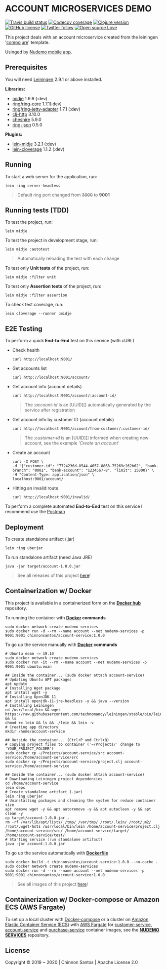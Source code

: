 # ACCOUNT MICROSERVICES DEMO

[![Travis build status](https://img.shields.io/travis/chinnonsantos/account-service/master?logo=travis)](https://travis-ci.org/chinnonsantos/account-service) [![Codecov coverage](https://codecov.io/gh/chinnonsantos/account-service/branch/master/graph/badge.svg)](https://codecov.io/gh/chinnonsantos/account-service) [![Clojure version](https://img.shields.io/badge/clojure-v1.10.0-blueviolet?logo=clojure)](https://clojure.org/) [![GitHub license](https://img.shields.io/github/license/chinnonsantos/account-service?logo=apache)](http://www.apache.org/licenses/) [![Twitter follow](https://img.shields.io/twitter/follow/chinnonsantos?label=follow&style=flat&logo=twitter)](https://twitter.com/intent/follow?screen_name=chinnonsantos) [![Open source Love](https://badges.frapsoft.com/os/v2/open-source.svg?v=103)](https://github.com/ellerbrock/open-source-badges/)

This project deals with an account microservice created from the leiningen '[compojure][]' template.

Usinged by [Nudemo mobile app][].

## Prerequisites

You will need [Leiningen][] 2.9.1 or above installed.

**Libraries:**

- [midje][] 1.9.9 (:dev)
- [ring/ring-core][] 1.7.1(:dev)
- [ring/ring-jetty-adapter][] 1.7.1 (:dev)
- [clj-http][] 3.10.0
- [cheshire][] 5.9.0
- [ring-json][] 0.5.0

**Plugins:**

- [lein-midje][] 3.2.1 (:dev)
- [lein-cloverage][] 1.1.2 (:dev)

[compojure]: https://github.com/weavejester/compojure
[leiningen]: https://github.com/technomancy/leiningen
[midje]: https://clojars.org/midje
[ring/ring-core]: https://clojars.org/ring/ring-core
[ring/ring-jetty-adapter]: https://clojars.org/ring/ring-jetty-adapter
[clj-http]: https://clojars.org/clj-http
[cheshire]: https://clojars.org/cheshire
[ring-json]: https://clojars.org/ring/ring-json
[lein-midje]: https://clojars.org/lein-midje
[lein-cloverage]: https://clojars.org/lein-cloverage
[Nudemo mobile app]: https://github.com/chinnonsantos/nudemo/releases

## Running

To start a web server for the application, run:

    lein ring server-headless

> Default ring port changed from ~~3000~~ to **9001**

## Running tests (TDD)

To test the project, run:

    lein midje

To test the project in development stage, run:

    lein midje :autotest

> Automatically reloading the test with each change

To test only **Unit tests** of the project, run:

    lein midje :filter unit

To test only **Assertion tests** of the project, run:

    lein midje :filter assertion

To check test coverage, run:

    lein cloverage --runner :midje

## E2E Testing

To perform a quick **End-to-End** test on this service (with cURL)

- Check health

      curl http://localhost:9001/

- Get accounts list

      curl http://localhost:9001/account/

- Get account info (account details)

      curl http://localhost:9001/account/:account-id/

  > The _:account-id_ is an [UUID][] automatically generated by the service after registration

- Get account info by customer ID (account details)

      curl http://localhost:9001/account/from-customer/:customer-id/

  > The _:customer-id_ is an [UUID][] informed when creating new account, see the example _'Create an account'_

- Create an account

      curl -X POST \
      -d '{"customer-id": "7724236d-8544-4657-8863-75269c262b62", "bank-branch": "0001", "bank-account": "1234567-8", "limit": 15000}' \
      -H "Content-Type: application/json" \
      localhost:9001/account/

- Hitting an invalid route

      curl http://localhost:9001/invalid/

To perform a complete automated **End-to-End** test on this service I recommend use the [Postman][]

[Postman]: https://www.getpostman.com/

## Deployment

To create standalone artifact (.jar)

    lein ring uberjar

To run standalone artifact (need Java JRE)

    java -jar target/account-1.0.0.jar

> See all releases of this project [here][]!

[here]: https://github.com/chinnonsantos/account-service/releases

## Containerization w/ Docker

This project is available in a containerized form on the **[Docker hub][]** repository.

To running the container with **[Docker][] commands**

    sudo docker network create nudemo-services
    sudo docker run -d --rm --name account --net nudemo-services -p 9001:9001 chinnonsantos/account-service:1.0.0

To go up the service manually with **[Docker][] commands**

    # Ubuntu eoan -> 19.10
    sudo docker network create nudemo-services
    sudo docker run -it --rm --name account --net nudemo-services -p 9001:9001 ubuntu:eoan

    ## Inside the container... (sudo docker attach account-service)
    # Updating Ubuntu APT packages
    apt update
    # Installing Wget package
    apt install wget -y
    # Installing OpenJDK 11
    apt install openjdk-11-jre-headless -y && java --version
    # Installing Leiningen
    cd /usr/local/bin && wget https://raw.githubusercontent.com/technomancy/leiningen/stable/bin/lein && ls
    chmod +x lein && ls && ./lein && lein -v
    # Creating app directory
    mkdir /home/account-service

    ## Outside the container... (Ctrl+P and Ctrl+Q)
    # Copying project files to container ('~/Projects/' change to 'YOUR_PROJECT_FOLDER')
    sudo docker cp ~/Projects/account-service/src account-service:/home/account-service/src
    sudo docker cp ~/Projects/account-service/project.clj account-service:/home/account-service

    ## Inside the container... (sudo docker attach account-service)
    # Downloading Leiningen project dependencies
    cd /home/account-service
    lein deps
    # Create standalone artifact (.jar)
    lein ring uberjar
    # Uninstalling packages and cleaning the system for reduce container size
    apt remove wget -y && apt autoremove -y && apt autoclean -y && apt clean -y
    cp target/account-1.0.0.jar .
    rm -rf /var/lib/apt/lists/ /tmp/ /var/tmp/ /root/.lein/ /root/.m2/ /root/.wget-hsts /usr/local/bin/lein /home/account-service/project.clj /home/account-service/src/ /home/account-service/target/ /home/account-service/test/
    # Starting service (run standalone artifact)
    java -jar account-1.0.0.jar

To go up the service automatically with **[Dockerfile][]**

    sudo docker build -t chinnonsantos/account-service:1.0.0 --no-cache .
    sudo docker network create nudemo-services
    sudo docker run -d --rm --name account --net nudemo-services -p 9001:9001 chinnonsantos/account-service:1.0.0

> See all images of this project [here][1]!

[Docker hub]: https://hub.docker.com/
[Docker]: https://docs.docker.com/
[Dockerfile]: https://docs.docker.com/engine/reference/builder/
[1]: https://hub.docker.com/r/chinnonsantos/account-service/tags

## Containerization w/ Docker-compose or Amazon ECS (AWS Fargate)

To set up a local cluster with [Docker-compose][] or a cluster on [Amazon Elastic Container Service (ECS)][] with [AWS Fargate][] for [customer-service][], [account-service][] and [purchase-service][] container images, see the **[NUDEMO SERVICES][]** repository.

[Docker-compose]: https://docs.docker.com/compose/
[Amazon Elastic Container Service (ECS)]: https://aws.amazon.com/pt/ecs/
[AWS Fargate]: https://aws.amazon.com/pt/fargate/
[customer-service]: https://hub.docker.com/r/chinnonsantos/customer-service
[account-service]: https://hub.docker.com/r/chinnonsantos/account-service
[purchase-service]: https://hub.docker.com/r/chinnonsantos/purchase-service
[NUDEMO SERVICES]: https://github.com/chinnonsantos/nudemo-services

## License

Copyright © 2019 ~ 2020 | Chinnon Santos | Apache License 2.0
